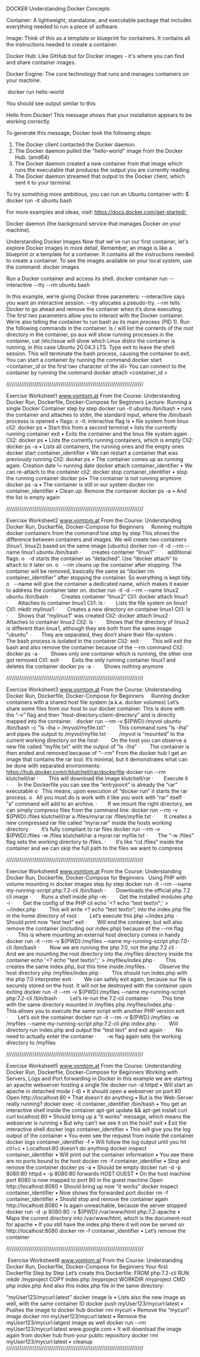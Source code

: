 DOCKER
Understanding Docker Concepts

Container: A lightweight, standalone, and executable package that includes everything needed to run a piece of software.

Image: Think of this as a template or blueprint for containers. It contains all the instructions needed to create a container.

Docker Hub: Like GitHub but for Docker images - it's where you can find and share container images.

Docker Engine: The core technology that runs and manages containers on your machine.


 docker run hello-world

You should see output similar to this:

Hello from Docker!
This message shows that your installation appears to be working correctly.

To generate this message, Docker took the following steps:
 1. The Docker client contacted the Docker daemon.
 2. The Docker daemon pulled the "hello-world" image from the Docker Hub.
    (amd64)
 3. The Docker daemon created a new container from that image which runs the
    executable that produces the output you are currently reading.
 4. The Docker daemon streamed that output to the Docker client, which sent it
    to your terminal.

To try something more ambitious, you can run an Ubuntu container with:
 $ docker run -it ubuntu bash

For more examples and ideas, visit:
 https://docs.docker.com/get-started/ 

Docker daemon (the background service that manages Docker on your machine).

Understanding Docker Images
Now that we've run our first container, let's explore Docker images in more detail. Remember, an image is like a blueprint or a template for a container. 
It contains all the instructions needed to create a container.
To see the images available on your local system, use the command:
docker images

Run a Docker container and access its shell.
 docker container run --interactive --tty --rm ubuntu bash

In this example, we’re giving Docker three parameters:
--interactive says you want an interactive session.
--tty allocates a pseudo-tty.
--rm tells Docker to go ahead and remove the container when it’s done executing.
The first two parameters allow you to interact with the Docker container.
We’re also telling the container to run bash as its main process (PID 1).
Run the following commands in the container.
ls / will list the contents of the root directory in the container, ps aux will show running processes in the container, cat /etc/issue will show which Linux distro the container is running, in this case Ubuntu 20.04.3 LTS.
Type exit to leave the shell session. This will terminate the bash process, causing the container to exit.
You can start a container by running the command 
docker start <container_id or the first two character of the id>
You can connect to the container by running the command 
docker attach <container_id >

/////////////////////////////////////////////////////////////////////////

Exercise Worksheet1
www.vomtom.at
From the Course:
Understanding Docker Run, Dockerfile, Docker-Compose for Beginners
Lecture: Running a single Docker Container step by step
docker run -it ubuntu /bin/bash
• runs the container and attaches to stdin, the standard input, where the /bin/bash processs is
opened
• flags:
o -it: interactive flag
ls
• file system from linux
cli2: docker ps
• Start this from a second terminal
• lists the currently running container
exit
• Exits the container and the linux file system again
Cli2: docker ps
• Lists the currently running containers, which is empty
Cli2: docker ps -a
• Lists all containers, the running ones and the empty ones
docker start container_identifier
• We can restart a container that was previously running
Cli2: docker ps
• The container comes up as running again. Creation date != running date
docker attach container_identifier
• We can re-attach to the container
cli2: docker stop container_identifier
• stop the running container
docker ps• The container is not running anymore
docker ps -a
• The container is still in our system
docker rm container_identifier
• Clean up: Remove the container
docker ps -a
• And the list is empty again

/////////////////////////////////////////////////////////////////////////

Exercise Worksheet2
www.vomtom.at
From the Course: Understanding Docker Run, Dockerfile, Docker-Compose for Beginners
 
 
Running multiple docker containers from the command line step by step
This shows the difference between containers and images. We will create two containers (linux1, linux2) based on the same image (ubuntu)
docker run -it -d --rm --name linux1 ubuntu /bin/bash
·       creates container “linux1”
·       additional flags:
o   -d starts the container as “detached”. Use “docker attach” to attach to it later on.
o   --rm cleans up the container after stopping. The container will be removed, basically the same as “docker rm container_identifier” after stopping the container. So everything is kept tidy.
o   --name will give the container a dedicated name, which makes it easier to address the container later on.
docker run -it -d --rm --name linux2 ubuntu /bin/bash
·       Creates container “linux2”
Cli1: docker attach linux1
·       Attaches to container linux1
Cli1: ls
·       Lists the file system on linux1
Cli1: mkdir mylinux1
·       Creates a new directory on container linux1
Cli1: ls
·       Shows that “mylinux1” was created
Cli2: docker attach linux2
·       Attaches to container linux2
Cli2: ls
·       Shows that the directory of linux2 is different than linux1, although they are both from the same image “ubuntu”
·       They are separated, they don’t share their file-system
·       The bash process is isolated in the container
Cli2: exit
·       This will exit the bash and also remove the container because of the --rm command
Cli2: docker ps -a
·       Shows only one container which is running, the other one got removed
Cli1: exit
·       Exits the only running container linux1 and deletes the container
docker ps -a
·       Shows nothing anymore

/////////////////////////////////////////////////////////////////////////

Exercise Worksheet3
www.vomtom.at
From the Course: Understanding Docker Run, Dockerfile, Docker-Compose for Beginners
 
 
Running docker containers with a shared host file system (a.k.a. docker volumes)
Let’s share some files from our host to our docker container. This is done with the “-v” flag and then “host-directory:client-directory” and is directly mapped into the container.
 
docker run --rm -v ${PWD}:/myvol ubuntu /bin/bash -c "ls -lha > /myvol/myfile.txt"
·       This command runs “ls -lha” and pipes the output to /myvol/myfile.txt
·       /myvol is “mounted” to the current working directory on the host
·       On the host you can observe a new file called “myfile.txt” with the output of “ls -lha”
·       The container is then ended and removed because of “--rm"
From the docker hub I get an image that contains the rar tool. It’s minimal, but it demonstrates what can be done with separated environments:
https://hub.docker.com/r/klutchell/rar/dockerfile
docker run --rm klutchell/rar 
·       This will download the image klutchell/rar
·       Execute it
·       In the Dockerfile you can see the “entrypoint” is already the “rar” executable
o   This means, upon execution of “docker run” it starts the rar process.
o   All you must do is work with it like you work with “rar” itself
·       “a” command will add to an archive.
·       If we mount the right directory, we can simply compress files from the command line:
docker run --rm -v ${PWD}:/files klutchell/rar a /files/myrar.rar /files/myfile.txt
·       It creates a new compressed rar file called “myrar.rar” inside the hosts working directory
·       It’s fully compliant to rar files
docker run --rm -v ${PWD}:/files -w /files klutchell/rar a myrar.rar myfile.txt
·       The “-w /files” flag sets the working directory to /files. 
·       It’s like “cd /files” inside the container and we can skip the full path to the files we want to compress

/////////////////////////////////////////////////////////////////////////

Exercise Worksheet4
www.vomtom.at
From the Course: Understanding Docker Run, Dockerfile, Docker-Compose for Beginners
 
Using PHP with volume mounting in docker images step by step
docker run -it --rm --name my-running-script php:7.2-cli /bin/bash
·       Downloads the official php 7.2 cli image
·       Runs a shell inside
php -m
·       Get the installed modules
php -i
·       Get the config of the PHP cli
echo '<? echo "test text\n";' > ~/index.php
·       This will write <? echo “text text\n”; into the index.php file in the home directory of root
·       Let’s execute this
php ~/index.php
·       Should print now “test text”
exit
·       Will end the container, but will also remove the container (including our index.php) because of the --rm flag
·       This is where mounting an external host directory comes in handy
docker run -it --rm -v ${PWD}:/myfiles --name my-running-script php:7.0-cli /bin/bash
·       Now we are running the php 7.0, not the php 7.2 cli
·       And we are mounting the root directory into the /myfiles directory inside the container
echo '<? echo "test text\n";' > /myfiles/index.php
·       This creates the same index.php, but this time inside /myfiles.
·       Observe the host directory
php /myfiles/index.php
·       This should run index.php with the php 7.0 interpreter
exit
·       We can safely exit again, because our file is securely stored on the host. It will not be destroyed with the container upon exiting
docker run -it --rm -v ${PWD}:/myfiles --name my-running-script php:7.2-cli /bin/bash
·       Let’s re-run the 7.2-cli container
·       This time with the same directory mounted in /myfiles
php /myfiles/index.php
·       This allows you to execute the same script with another PHP version
exit
·       Let’s exit the container
docker run -it --rm -v ${PWD}:/myfiles -w /myfiles --name my-running-script php:7.2-cli php index.php
·       Will directory run index.php and output the “test text” and exit again
·       No need to actually enter the container
·       -w flag again sets the working directory to /myfiles

/////////////////////////////////////////////////////////////////////////

Exercise Worksheet5
www.vomtom.at
From the Course:
Understanding Docker Run, Dockerfile, Docker-Compose for Beginners
Working with Servers, Logs and Port forwarding in Docker
In this example we are starting an apache webserver hosting a single file
docker run -d httpd
• Will start an apache in detached mode (-d)
• It should open a webserver on port 80
Open http://localhost:80
• That doesn’t do anything
• But is the Web-Server really running?
docker exec -it container_identifier /bin/bash
• You get an interactive shell inside the container
apt-get update && apt-get install curl
curl localhost:80
• Should bring up a “it works” message, which means the webserver is running
• But why can’t we see it on the host?
exit
• Exit the interactive shell
docker logs container_identifier
• This will give you the log output of the container
• You even see the request from inside the container
docker logs container_identifier -f
• Will follow the log output until you hit ctrl+c
• Localhost:80 doesn’t do anything
docker inspect container_identifier
• Will print out the container information
• You see there are no ports bound to the host
docker rm -f container_identifier
• Stop and remove the container
docker ps -a
• Should be empty
docker run -d -p 8080:80 httpd
• -p 8080:80 forwards HOST:GUEST
• On the host machine port 8080 is now mapped to port 80 in the guest machine
Open http://localhost:8080
• Should bring up now “it works”
docker inspect container_identifier
• Now shows the forwarded port
docker rm -f container_identifier
• Should stop and remove the container again
http://localhost:8080
• Is again unreachable, because the server stopped
docker run -d -p 8080:80 -v ${PWD}:/var/www/html php:7.2-apache
• Maps the current directory into /var/www/html, which is the document-root for apache
• If you still have the index.php there it will now be served on http://localhost:8080
docker rm -f container_identifier
• Let’s remove the container

/////////////////////////////////////////////////////////////////////////

 Exercise Worksheet6
www.vomtom.at
From the Course:
Understanding Docker Run, Dockerfile, Docker-Compose for Beginners
Your first Dockerfile Step by Step
Let’s create this Dockerfile:
FROM php:7.2-cli
RUN mkdir /myproject
COPY index.php /myproject
WORKDIR /myproject
CMD php index.php
And also this index.php file in the same directory:
<?php
echo "hello world \n\n";
Now go into the folder where the Dockerfile is located at.
docker build -t myphpapp .
• “build” builds a new image
• -t is a tagging. In this case “myphpapp”, you can later find it.
• “.” is telling where the Dockerfile is located at
docker run myphpapp
• Should print out “hello world” with two line breaks
• Ends the container immediately, the process “php index.php” has finished
• “CMD php index.php” opens this upon spin up of the container
docker image ls
• List all the images
• See on top your newly created image
docker ps -a
• List the containers
docker rm container_identifier
• Remove the container from the myphpapp
docker rmi myphpapp
• rmi will delete an image
• And all depending images if they are not necessary anymore

/////////////////////////////////////////////////////////////////////////

Exercise Worksheet7
www.vomtom.at
From the Course: Understanding Docker Run, Dockerfile, Docker-Compose for Beginners
 
Using a PHP Dev-Server inside a Container with a Dockerfile
Change the Dockerfile from the previous example to:

Then run the command:
docker build -t myphpapp .
·       Will rebuild the image and tag it again as “myphpapp”
·       Will overwrite the old one
·       Will copy the index.php to a new directory /myproject
·       Will run “php -S 0.0.0.0:8000” and serve the content of /myproject on port 8000
·       CMD will take an array and run a command. Every parameter must be in a separate array element, so: CMD [“command”,”param1”, “param2”, …]
docker run --name myphp-container -p 8080:8000 myphpapp
·       Will run spin up the image “myphp” which we generated
·       Will forward port 8000 in the container to port 8080 on the host
·       http://localhost:8080 should bring up the hello world
ctrl+c 
·       to stop the container
·       Mind on Windows: The container is still running in the background.
docker rm -f myphp-container
·       To remove the container: cleanup
docker rmi myphpapp
·       Remove the myphpp image again

/////////////////////////////////////////////////////////////////////////

Exercise Worksheet8
www.vomtom.at
From the Course:
Understanding Docker Run, Dockerfile, Docker-Compose for Beginners
Ship your Web-Application using Apache and PHP as Docker container with a
Dockerfile
Let’s create a Docker image and run this image as container with an Apache with PHP pre-installed.
Then serve our index.php from the previous example.
Change the Dockerfile to:
FROM php:7.2-apache
COPY index.php /var/www/html
Then run the following commands:
docker build -t myphpapp .
• This will build an image myphpapp:latest
• Will copy the index.php from the host inside the container in the directory /var/www/html
• Will package everything
docker run --name myphp-apache -p 8080:80 myphpapp
• Will run the image myphpapp image
• Open the apache inside the image
• Bind port 8080 on the host to port 80 on the guest
• Will give the container the name “myphp-apache”
http://localhost:8080
• Should bring up the “hello world” from the index.php
• Changing the index.php on the host should not change it on the guest – it’s baked into the
image
• If you want a live version you need to volume-mount it into the container
ctrl+c
• To stop the container
docker rm -f myphp-apache
• To remove the container
docker rmi myphpapp
• To remove the image for now

/////////////////////////////////////////////////////////////////////////

Exercise Worksheet9
www.vomtom.at
From the Course:
Understanding Docker Run, Dockerfile, Docker-Compose for Beginners
Create an Image and upload it to Docker-Hub
Use this Dockerfile:
FROM alpine
RUN apk update && apk add curl
ENTRYPOINT [ "curl" ]
Run
docker build -t mycurl .
• This will build an image
docker image ls
• List the images
docker run --rm mycurl www.google.com
• Should output the HTML from the google website
docker login
• Login to Docker-Hub
• If you don’t have a user-name then create one first
• Remember your username! Let’s assume it is “myUser123”
docker tag mycurl myUser123/mycurl:latest
• Tag your image with “username/repository:tag” -> “myUser123/mycurl:latest”
docker image ls
• Lists also the new image as well, with the same container ID
docker push myUser123/mycurl:latest
• Pushes the image to docker hub
docker rmi mycurl
• Remove the “mycurl” image
docker rmi myUser123/mycurl:latest
• Remove the myUser123/mycurl:latgest image as well
docker run --rm myUser123/mycurl:latest www.google.com
• It will download the image again from docker hub from your public repository
docker rmi myUser123/mycurl:latest
• cleanup

/////////////////////////////////////////////////////////////////////////